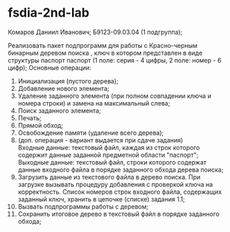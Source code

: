 # fsdia-2nd-lab
Комаров Даниил Иванович; Б9123-09.03.04 (1 подгруппа);

Реализовать пакет подпрограмм для работы с Красно-черным бинарным деревом поиска , ключ в котором представлен в виде структуры паспорт паспорт (1 поле: серия - 4 цифры, 2 поле: номер - 6 цифр);
Основные операции:
1. Инициализация (пустого дерева);
2. Добавление нового элемента;
3. Удаление заданного элемента (при полном совпадении ключа и номера строки) и замена на максимальный слева;						
4. Поиск заданного элемента;				
5. Печать;
6. Прямой обход;					
7. Освобождение памяти (удаление всего дерева);					
8. (доп. операция - вариант выдается при сдаче задания)							
Входные данные: текстовый файл, каждая из строк которого содержит данные заданной предметной области "паспорт";			
Выходные данные: текстовый файл, строки которого содержат данные входного файла в порядке заданного обхода дерева поиска;				
1. Загрузить данные из текстового файла в дерево поиска. При загрузке вызывать процедуру добавления с проверкой ключа на корректность. Список номеров строк входного файла, содержащих заданный ключ, хранить в цепочке (списке) задания 1.1;
2. Вызвать подпрограммы работы с деревом;			
3. Сохранить итоговое дерево в текстовый файл в порядке заданного обхода;
